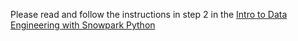 Please read and follow the instructions in step 2 in the [Intro to Data Engineering with Snowpark Python](https://quickstarts.snowflake.com/)
